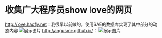 # 收集广大程序员show love的网页

<http://love.haofly.net>：我很早以前做的，使用SAE的数据库实现了其中部分的动态内容
![展示图片](https://github.com/haoflynet/show_LOVE/blob/master/images/show1.jpg)
<http://angusme.github.io/>：
![展示图片](https://github.com/haoflynet/show_LOVE/blob/master/images/show2.jpg)